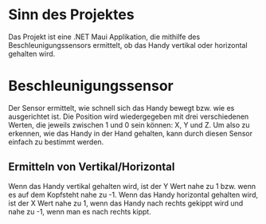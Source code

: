 # Sinn des Projektes 
Das Projekt ist eine .NET Maui Applikation, die mithilfe des Beschleunigungssensors ermittelt, ob das Handy vertikal oder horizontal gehalten wird.

# Beschleunigungssensor
Der Sensor ermittelt, wie schnell sich das Handy bewegt bzw. wie es ausgerichtet ist. Die Position wird wiedergegeben mit drei verschiedenen Werten, die jeweils zwischen 1 und 0 sein können: X, Y und Z. Um also zu erkennen, wie das Handy in der Hand gehalten, kann durch diesen Sensor einfach zu bestimmt werden.

## Ermitteln von Vertikal/Horizontal
Wenn das Handy vertikal gehalten wird, ist der Y Wert nahe zu 1 bzw. wenn es auf dem Kopfsteht nahe zu -1. Wenn das Handy horizontal gehalten wird, ist der X Wert nahe zu 1, wenn das Handy nach rechts gekippt wird und nahe zu -1, wenn man es nach rechts kippt.   
